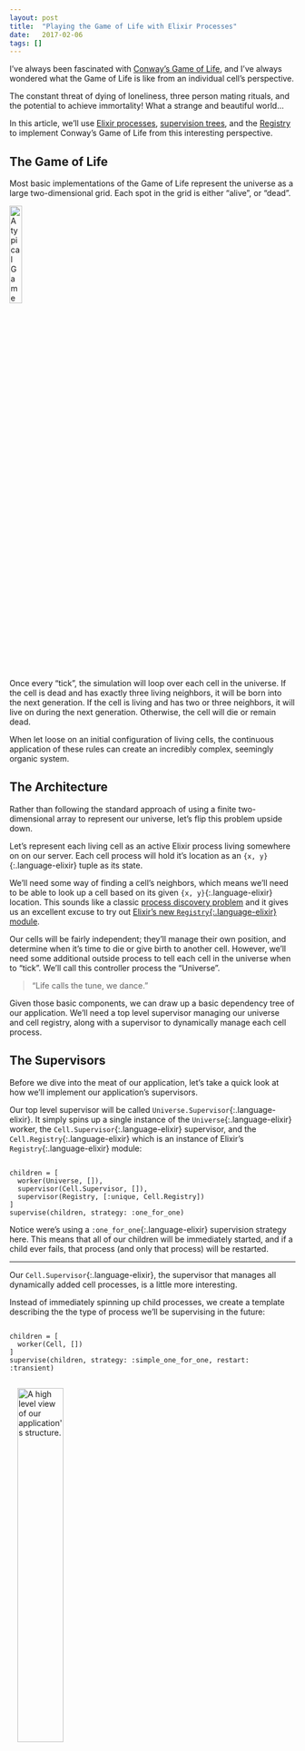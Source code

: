 ```yaml
---
layout: post
title:  "Playing the Game of Life with Elixir Processes"
date:   2017-02-06
tags: []
---
```


I’ve always been fascinated with [Conway’s Game of Life](https://en.wikipedia.org/wiki/Conway's_Game_of_Life), and I’ve always wondered what the Game of Life is like from an individual cell’s perspective.

The constant threat of dying of loneliness, three person mating rituals, and the potential to achieve immortality! What a strange and beautiful world…

In this article, we’ll use [Elixir processes](http://elixir-lang.org/getting-started/processes.html), [supervision trees](http://elixir-lang.org/getting-started/mix-otp/supervisor-and-application.html), and the [Registry](https://hexdocs.pm/elixir/master/Registry.html) to implement Conway’s Game of Life from this interesting perspective.

## The Game of Life

Most basic implementations of the Game of Life represent the universe as a large two-dimensional grid. Each spot in the grid is either “alive”, or “dead”.

<img class="pull-left" style="width: 21%; margin: 0 1em 0em 0;" src="https://s3-us-west-1.amazonaws.com/www.east5th.co/img/gol-grid.png" title="A typical Game of Life representation.">

Once every “tick”, the simulation will loop over each cell in the universe. If the cell is dead and has exactly three living neighbors, it will be born into the next generation. If the cell is living and has two or three neighbors, it will live on during the next generation. Otherwise, the cell will die or remain dead.

When let loose on an initial configuration of living cells, the continuous application of these rules can create an incredibly complex, seemingly organic system.

## The Architecture

Rather than following the standard approach of using a finite two-dimensional array to represent our universe, let’s flip this problem upside down.

Let’s represent each living cell as an active Elixir process living somewhere on on our server. Each cell process will hold it’s location as an `{x, y}`{:.language-elixir} tuple as its state.

We’ll need some way of finding a cell’s neighbors, which means we’ll need to be able to look up a cell based on its given `{x, y}`{:.language-elixir} location. This sounds like a classic [process discovery problem](https://www.youtube.com/watch?v=y_b6RTes83c) and it gives us an excellent excuse to try out [Elixir’s new `Registry`{:.language-elixir} module](https://hexdocs.pm/elixir/master/Registry.html).

Our cells will be fairly independent; they’ll manage their own position, and determine when it’s time to die or give birth to another cell. However, we’ll need some additional outside process to tell each cell in the universe when to “tick”. We’ll call this controller process the “Universe”.

> “Life calls the tune, we dance.”

Given those basic components, we can draw up a basic dependency tree of our application. We’ll need a top level supervisor managing our universe and cell registry, along with a supervisor to dynamically manage each cell process.

## The Supervisors

Before we dive into the meat of our application, let’s take a quick look at how we’ll implement our application’s supervisors.

Our top level supervisor will be called `Universe.Supervisor`{:.language-elixir}. It simply spins up a single instance of the `Universe`{:.language-elixir} worker, the `Cell.Supervisor`{:.language-elixir} supervisor, and the `Cell.Registry`{:.language-elixir} which is an instance of Elixir’s `Registry`{:.language-elixir} module:

<pre class='language-elixir'><code class='language-elixir'>
children = [
  worker(Universe, []),
  supervisor(Cell.Supervisor, []),
  supervisor(Registry, [:unique, Cell.Registry])
]
supervise(children, strategy: :one_for_one)
</code></pre>

Notice were’s using a `:one_for_one`{:.language-elixir} supervision strategy here. This means that all of our children will be immediately started, and if a child ever fails, that process (and only that process) will be restarted.

---- 

Our `Cell.Supervisor`{:.language-elixir}, the supervisor that manages all dynamically added cell processes, is a little more interesting.

Instead of immediately spinning up child processes, we create a template describing the the type of process we’ll be supervising in the future:

<pre class='language-elixir'><code class='language-elixir'>
children = [
  worker(Cell, [])
]
supervise(children, strategy: :simple_one_for_one, restart: :transient)
</code></pre>

<img class="pull-right" style="width: 40%; margin: 1em 0 1em 1em;" src="https://s3-us-west-1.amazonaws.com/www.east5th.co/img/gol-structure.png" title="A high level view of our application's structure.">

The [`:simple_one_for_one`{:.language-elixir} strategy](https://hexdocs.pm/elixir/Supervisor.html#module-simple-one-for-one) informs the system that we’ll be dynamically adding and removing children from this supervision tree. Those children will be `Cell`{:.language-elixir} worker processes.

The `:transient`{:.language-elixir} restart strategy means that if the `Cell`{:.language-elixir} process is killed with a `:normal`{:.language-elixir} or `:shutdown`{:.language-elixir} message, it will not be restarted. However, if the `Cell`{:.language-elixir} processes experiences a problem and dies with any other message, it will be restarted by the `Cell.Supervisor`{:.language-elixir}.

---- 

Our `Cell.Supervisor`{:.language-elixir} module also has a function called `children`{:.language-elixir}:

<pre class='language-elixir'><code class='language-elixir'>
def children do
  Cell.Supervisor
  |> Supervisor.which_children
  |> Enum.map(fn
    {_, pid, _, _} -> pid
  end)
end
</code></pre>

The `children`{:.language-elixir} function returns all living cell processes currently being supervised by `Cell.Supervisor`{:.language-elixir}. This will be useful when we need to tick each cell in our `Universe`{:.language-elixir} module.

## The Universe

Our `Universe`{:.language-elixir} module is the [driving force](https://en.wikipedia.org/wiki/Tao) in our Game of Life simulation. It’s literally what makes the cells tick.

If we had to tell `Universe`{:.language-elixir} what to do in plain English, we might say:

> Get all living cells. Asynchronously call tick on each one. Wait for all of the ticks to finish. Kill, or reap, all cells that will die from loneliness, and create, or sow, all of the cells that will be born.

Now let’s compare those instructions with our the code in our `tick`{:.language-elixir} handler:

<pre class='language-elixir'><code class='language-elixir'>
get_cells()
|> tick_each_process
|> wait_for_ticks
|> reduce_ticks
|> reap_and_sow
</code></pre>

Perfect. I might even go so far as to say that _the Elixir code is more readable than plain English._

As we dig into each of these functions, we’ll find that they’re still very descriptive and understandable. The `get_cells`{:.language-elixir} function simply calls the `Cell.Supervisor.children`{:.language-elixir} function we defined earlier:

<pre class='language-elixir'><code class='language-elixir'>
defp get_cells, do: Cell.Supervisor.children
</code></pre>

The `tick_each_process`{:.language-elixir} function maps over each cell process and calls `Cell.tick`{:.language-elixir} as an [asynchronous `Task`{:.language-elixir}](https://hexdocs.pm/elixir/Task.html):

<pre class='language-elixir'><code class='language-elixir'>
defp tick_each_process(processes) do
  map(processes, &(Task.async(fn -> Cell.tick(&1) end)))
end
</code></pre>

Similarly, `wait_for_ticks`{:.language-elixir} maps over each asynchronous process, waiting for a reply:

<pre class='language-elixir'><code class='language-elixir'>
defp wait_for_ticks(asyncs) do
  map(asyncs, &Task.await/1)
end
</code></pre>

`reduce_ticks`{:.language-elixir}, along with the helper function `accumulate_ticks`{:.language-elixir}, reduces the response from each call to `Cell.tick`{:.language-elixir} into a tuple holding a list of cells to be reaped, and a list of cells to be sown:

<pre class='language-elixir'><code class='language-elixir'>
defp reduce_ticks(ticks), do: reduce(ticks, {[], []}, &accumulate_ticks/2)

defp accumulate_ticks({reap, sow}, {acc_reap, acc_sow}) do
  {acc_reap ++ reap, acc_sow ++ sow}
end
</code></pre>

Lastly, `reap_and_sow`{:.language-elixir} does exactly that: it kills cells marked for death, and create cells queued up to be born:

<pre class='language-elixir'><code class='language-elixir'>
defp reap_and_sow({to_reap, to_sow}) do
  map(to_reap, &Cell.reap/1)
  map(to_sow,  &Cell.sow/1)
end
</code></pre>

Take a look at the entire [`Universe`{:.language-elixir} module on Github](https://github.com/pcorey/life/blob/master/lib/universe.ex).

## The Cell

We’ve seen that while `Universe`{:.language-elixir} is the driver of our simulation, it defers most of the computational work and decision making to individual cells. Let’s dive into our `Cell`{:.language-elixir} module and see what’s going on.

The `Cell.reap`{:.language-elixir} and `Cell.sow`{:.language-elixir} methods we saw in `Universe`{:.language-elixir} are fairly straight-forward:

The `reap`{:.language-elixir} function simply calls `Supervisor.terminate_child`{:.language-elixir} to remove the given cell `process`{:.language-elixir} from the `Cell.Supervisor`{:.language-elixir} tree.

<pre class='language-elixir'><code class='language-elixir'>
def reap(process) do
  Supervisor.terminate_child(Cell.Supervisor, process)
end
</code></pre>

Similarly, `sow`{:.language-elixir} calls `Supervisor.start_child`{:.language-elixir} to create a new process under the `Cell.Supervisor`{:.language-elixir} tree, passing in the cell’s `position`{:.language-elixir} as its initial state:

<pre class='language-elixir'><code class='language-elixir'>
def sow(position) do
  Supervisor.start_child(Cell.Supervisor, [position])
end
</code></pre>

---- 

The real magic of our Game of Life simulation happens in the cell’s `tick`{:.language-elixir} function.

During each tick, a cell needs to generate a list of cells to reap (which will either be an empty list, or a list containing only itself), and a list of cells to sow.

Generating the `to_reap`{:.language-elixir} list is easy enough:

<pre class='language-elixir'><code class='language-elixir'>
to_reap = position
|> do_count_neighbors
|> case do
     2 -> []
     3 -> []
     _ -> [self()]
   end
</code></pre>

We count the number of living neighbors around the cell. If the cell has two or three neighbors, it lives on to the next generation (`to_reap = []`{:.language-elixir}). Otherwise, it dies from loneliness (`to_reap = [self()]`{:.language-elixir}).

The `do_count_neighbors`{:.language-elixir} functions does what you might expect. Given a cell’s `position`{:.language-elixir}, it finds all eight neighboring positions, filters out all dead neighbors, and then returns the length of the resulting list of living neighbors:

<pre class='language-elixir'><code class='language-elixir'>
defp do_count_neighbors(position) do
  position
  |> neighboring_positions
  |> keep_live
  |> length
end
</code></pre>

---- 

After we’ve generated our `to_reap`{:.language-elixir} list, our cell needs to generate a list of cells to be born.

From an individual cell’s perspective, this is a process of looking for any dead (unoccupied) neighboring positions and filtering out those that do not have enough living neighbors to be born into the next generation:

<pre class='language-elixir'><code class='language-elixir'>
to_sow = position
|> neighboring_positions
|> keep_dead
|> keep_valid_children
</code></pre>

The `keep_valid_children`{:.language-elixir} function goes through the provided list of unoccupied `positions`{:.language-elixir}, filtering out positions with a neighbor count not equal to three:

<pre class='language-elixir'><code class='language-elixir'>
defp keep_valid_children(positions) do
  positions
  |> filter(&(do_count_neighbors(&1) == 3))
end
</code></pre>

This means that only dead cells with exactly three neighbors (one of which is the current ticking cell) will be born into the next generation.

---- 

Now that we’ve generated out `to_reap`{:.language-elixir} and `to_sow`{:.language-elixir} lists, our cell process is finished ticking.

We can send our reply back to the universe, being sure to preserve `position`{:.language-elixir} as our current state:

<pre class='language-elixir'><code class='language-elixir'>
{:reply, {to_reap, to_sow}, position}
</code></pre>

Take a look at the entire [`Cell`{:.language-elixir} module on Github](https://github.com/pcorey/life/blob/master/lib/cell.ex).

## Finding Neighbors with Registry

When generating both the `to_reap`{:.language-elixir} and `to_sow`{:.language-elixir} lists, cells were required to determine if neighboring cells were living or dead.

This was done with the `keep_live`{:.language-elixir} and `keep_dead`{:.language-elixir} functions, respectively:

<pre class='language-elixir'><code class='language-elixir'>
defp keep_live(positions), do: filter(positions, &(lookup(&1) != nil))
</code></pre>

<pre class='language-elixir'><code class='language-elixir'>
defp keep_dead(positions), do: filter(positions, &(lookup(&1) == nil))
</code></pre>

The key here is that we’re calling `lookup`{:.language-elixir} on each position. The `lookup`{:.language-elixir} function translates a cell’s position into a PID for that cell’s active process.

<pre class='language-elixir'><code class='language-elixir'>
def lookup(position) do
  Cell.Registry
  |> Registry.lookup(position)
  |> Enum.map(fn
    {pid, _valid} -> pid
    nil -> nil
  end)
  |> Enum.filter(&Process.alive?/1)
  |> List.first
end
</code></pre>

Here is where the Registry shines.

We’re using `Registry.lookup`{:.language-elixir} to find a process in our `Cell.Registry`{:.language-elixir} based on a given `{x, y}`{:.language-elixir} position.

`Registry.lookup`{:.language-elixir} will give us a list of `{pid, value}`{:.language-elixir} tuples (or an empty list). Since we only want the `pid`{:.language-elixir}, we can pull it out of the tuple.

Next, we filter the resulting PIDs with `Process.alive?`{:.language-elixir}. After reaping a cell with `Supervisor.terminate_child`{:.language-elixir}, the cell’s process will be removed from the `Cell.Supervisor`{:.language-elixir} supervisor, but the process may not be fully removed from the `Cell.Registry`{:.language-elixir}.

This means our cells can potentially interact with “ghost neighbors”; neighboring cells who are in the process of dying, but are not quite completely dead.

Adding a `Process.alive?`{:.language-elixir} filter prevents our cell from interacting with this ghost neighbors (and prevents a very frustrating, subtle bug).

## Running the Simulation

Now that we’ve built our process-driven simulation, it’s time to test it out.

We can fire up our Game of Life environment by starting an interactive Elixir shell:

<pre class='language-elixir'><code class='language-elixir'>
iex -S mix
</code></pre>

Next, let’s spawn three cells in a row. This will create a [“blinker” pattern](https://en.wikipedia.org/wiki/Conway's_Game_of_Life#Examples_of_patterns):

<pre class='language-elixir'><code class='language-elixir'>
Cell.sow({0, 0})
Cell.sow({1, 0})
Cell.sow({2, 0})
</code></pre>

Now let’s fire up [Erlang’s observer](http://erlang.org/doc/apps/observer/observer_ug.html) to get a high level view of our universe:

<pre class='language-elixir'><code class='language-elixir'>
:observer.start
</code></pre>

We can see the three cells we just added to the universe below the `Cell.Supervisor`{:.language-elixir} supervision tree. Also notice that those processes are linked to the `Cell.Registry`{:.language-elixir} process.

<img style="display: block; width: 100%; margin: 2em auto;" src="https://s3-us-west-1.amazonaws.com/www.east5th.co/img/gol-observer-structure.png" title="Our application structure as it exists in the Erlang observer.">

To test out our `Cell.Supervisor`{:.language-elixir}, let’s manually kill one of our cell processes. Send a `kill`{:.language-elixir} exit message to one of the cells, and notice that after the process dies, another process immediately takes its place.

<video width="100%" src="https://s3-us-west-1.amazonaws.com/www.east5th.co/static/GoL+-+Resilient.webm" controls></video>

This means that any unintended errors in a `Cell`{:.language-elixir} process won’t bring down our entire life simulation. Awesome!

---- 

Now that our initial conditions are set up, let’s tick our universe:

<pre class='language-elixir'><code class='language-elixir'>
Universe.tick
</code></pre>

Switching back to our observer, we can see that two of the three cell processes have been removed and two new processes have been added. If we look at the state of these new processes, we’ll see that they live at positions `{1, 1}`{:.language-elixir}, and `{1, -1}`{:.language-elixir}, as expected.

If we tick our universe again, we would see that those two processes would be killed, and two new processes would be added in their place. Their positions would oscillate back to `{0, 0}`{:.language-elixir} and `{2, 0}`{:.language-elixir}. Notice that the process for the cell living at position `{0, 1}`{:.language-elixir} is still alive and well.

We can tick our universe as many times as we want:

<pre class='language-elixir'><code class='language-elixir'>
1..10_000
|> Enum.map(fn n -> Universe.tick end)
</code></pre>

After all of the ticks are processed, we can switch back to our observer and see that we still have three living cells, as expected.

<img class="pull-right" style="width: 20%; margin: 0 0 0em 1em;" src="https://s3-us-west-1.amazonaws.com/www.east5th.co/img/gol-observer-cells.png" title="Cells living as processes in the Erlang observer.">

Let’s restart our universe and try again with a more interesting pattern. Let’s try a [“diehard” pattern](http://conwaylife.appspot.com/pattern/diehard), which is a [methuselah](https://en.wikipedia.org/wiki/Methuselah_(cellular_automaton)) that dies after 130 generations:

<pre class='language-elixir'><code class='language-elixir'>
[
                                                  {6, 2},
  {0, 1}, {1, 1},
          {1, 0},                         {5, 0}, {6, 0}, {7, 0},
]
|> Enum.map(&Cell.sow/1)
</code></pre>

<pre class='language-elixir'><code class='language-elixir'>
1..130
|> Enum.map(fn
              n -> Universe.tick
                   :timer.sleep(500)
            end)
</code></pre>

If you watch your observer as it slowly runs through the each tick, you’ll see that the number of active processes skyrockets and then eventually fades to zero.

<video width="100%" src="https://s3-us-west-1.amazonaws.com/www.east5th.co/static/GoL+-+Diehard.webm" controls></video>

## Final Thoughts

Truth be told, the goal of this project was to get deeper hands-on experience with Elixir processes, supervision trees, and the new Registry functionality.

At the end of the day it was an excellent experience. I learned quite a few important lessons the hard way. If you’re interested in learning Elixir or how to “think in processes”, I highly recommend you take on a similar project.

While this Game of Life implementation isn’t the fastest or most efficient, it does come with its interesting benefits.

It’s incredibly resilient. Every cell process, and the universe process can fail and restart seamlessly. Catastrophic failure can only take place if either the `Universe.Supervisor`{:.language-elixir}, or the `Cell.Supervisor`{:.language-elixir} fail, which is unlikely to happen.

<img style="display: block; width: 100%; margin: 2em auto;" src="https://s3-us-west-1.amazonaws.com/www.east5th.co/img/gol-utilization.png" title="Four Erlang schedulers running our Game of Life simulation on a quad-core processor.">

It’s concurrent and parallel out of the box. Our asynchronous calls to `Cell.tick`{:.language-elixir} are distributed across every CPU on our node. The Erlang VM automatically takes full advantage of its environment and orchestrates the running of these parallel processes.

---- 

As far as future work for this project, I have lots of ideas.

I’d like to give cells more independence, and remove the need for the `Universe`{:.language-elixir} driver module. I imagine each cell automatically trying to progress into future generations as soon as all of its neighboring cells have all necessary information to do so.

I’d also like to spread the simulation across multiple nodes. I imagine a massive Game of Life simulation running on dozens of EC2 instances, orchestrated through an [edeliver powered release](http://www.east5th.co/blog/2017/01/16/simplifying-elixir-releases-with-edeliver/).

Lastly, I’d like to give the simulation a simple web-based user interface, and potentially the ability to run multiple simulations at once.

If you’d like to take this project out for a test run, or get a better look at the source, be sure to [check it out on Github](https://github.com/pcorey/life)!
